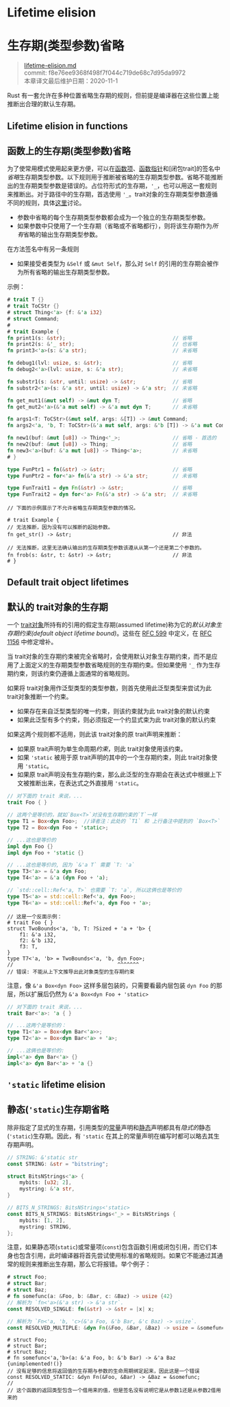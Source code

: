 # Lifetime elision
# 生存期(类型参数)省略

>[lifetime-elision.md](https://github.com/rust-lang/reference/blob/master/src/lifetime-elision.md)\
>commit: f8e76ee9368f498f7f044c719de68c7d95da9972 \
>本章译文最后维护日期：2020-11-1

Rust 有一套允许在多种位置省略生存期的规则，但前提是编译器在这些位置上能推断出合理的默认生存期。

## Lifetime elision in functions
## 函数上的生存期(类型参数)省略

为了使常用模式使用起来更方便，可以在[函数项][function item]、[函数指针][function pointer]和[闭包trait]的签名中*省略*生存期类型参数。以下规则用于推断被省略的生存期类型参数。省略不能推断出的生存期类型参数是错误的。占位符形式的生存期，`'_`，也可以用这一套规则来推断出。对于路径中的生存期，首选使用 `'_`。trait对象的生存期类型参数遵循不同的规则，具体[这里](#default-trait-object-lifetimes)讨论。

* 参数中省略的每个生存期类型参数都会成为一个独立的生存期类型参数。
* 如果参数中只使用了一个生存期（省略或不省略都行），则将该生存期作为*所有*省略的输出生存期类型参数。

在方法签名中有另一条规则

* 如果接受者类型为 `&Self` 或 `&mut Self`，那么对 `Self` 的引用的生存期会被作为所有省略的输出生存期类型参数。

示例：

```rust
# trait T {}
# trait ToCStr {}
# struct Thing<'a> {f: &'a i32}
# struct Command;
#
# trait Example {
fn print1(s: &str);                                   // 省略
fn print2(s: &'_ str);                                // 也省略
fn print3<'a>(s: &'a str);                            // 未省略

fn debug1(lvl: usize, s: &str);                       // 省略
fn debug2<'a>(lvl: usize, s: &'a str);                // 未省略

fn substr1(s: &str, until: usize) -> &str;            // 省略
fn substr2<'a>(s: &'a str, until: usize) -> &'a str;  // 未省略

fn get_mut1(&mut self) -> &mut dyn T;                 // 省略
fn get_mut2<'a>(&'a mut self) -> &'a mut dyn T;       // 未省略

fn args1<T: ToCStr>(&mut self, args: &[T]) -> &mut Command;                  // 省略
fn args2<'a, 'b, T: ToCStr>(&'a mut self, args: &'b [T]) -> &'a mut Command; // 未省略

fn new1(buf: &mut [u8]) -> Thing<'_>;                 // 省略 - 首选的
fn new2(buf: &mut [u8]) -> Thing;                     // 省略
fn new3<'a>(buf: &'a mut [u8]) -> Thing<'a>;          // 未省略
# }

type FunPtr1 = fn(&str) -> &str;                      // 省略
type FunPtr2 = for<'a> fn(&'a str) -> &'a str;        // 未省略

type FunTrait1 = dyn Fn(&str) -> &str;                // 省略
type FunTrait2 = dyn for<'a> Fn(&'a str) -> &'a str;  // 未省略
```

```rust,compile_fail
// 下面的示例展示了不允许省略生存期类型参数的情况。

# trait Example {
// 无法推断，因为没有可以推断的起始参数。
fn get_str() -> &str;                                 // 非法

// 无法推断，这里无法确认输出的生存期类型参数该遵从从第一个还是第二个参数的。
fn frob(s: &str, t: &str) -> &str;                    // 非法
# }
```

## Default trait object lifetimes
## 默认的 trait对象的生存期

一个 [trait对象][trait object]所持有的引用的假定生存期(assumed lifetime)称为它的*默认对象生存期约束(default object lifetime bound)*。这些在 [RFC 599] 中定义，在 [RFC 1156] 中修定增补。

当 trait对象的生存期约束被完全省略时，会使用默认对象生存期约束，而不是应用了上面定义的生存期类型参数省略规则的生存期约束。但如果使用 `'_` 作为生存期约束，则该约束仍遵循上面通常的省略规则。

如果将 trait对象用作泛型类型的类型参数，则首先使用此泛型类型来尝试为此 trait对象推断一个约束。

* 如果存在来自泛型类型的唯一约束，则该约束就为此 trait对象的默认约束
* 如果此泛型有多个约束，则必须指定一个约显式束为此 trait对象的默认约束

如果这两个规则都不适用，则此该 trait对象的原 trait声明来推断：

* 如果原 trait声明为单生命周期*约束*，则此 trait对象使用该约束。
* 如果 `'static` 被用于原 trait声明的其中的一个生存期约束，则此 trait对象使用 `'static`。
* 如果原 trait声明没有生存期约束，那么此泛型的生存期会在表达式中根据上下文被推断出来，在表达式之外直接用 `'static`。

```rust
// 对下面的 trait 来说，...
trait Foo { }

// 这两个是等价的，就如`Box<T>`对没有生存期约束的`T`一样
type T1 = Box<dyn Foo>;  //译者注：此处的 `T1` 和 上行备注中提到的 `Box<T>` 都是本节规则中所说的泛型类型
type T2 = Box<dyn Foo + 'static>;

// ...这也是等价的
impl dyn Foo {}
impl dyn Foo + 'static {}

// ...这也是等价的, 因为 `&'a T` 需要 `T: 'a`
type T3<'a> = &'a dyn Foo;
type T4<'a> = &'a (dyn Foo + 'a);

// `std::cell::Ref<'a, T>` 也需要 `T: 'a`, 所以这俩也是等价的
type T5<'a> = std::cell::Ref<'a, dyn Foo>;
type T6<'a> = std::cell::Ref<'a, dyn Foo + 'a>;
```

```rust,compile_fail
// 这是一个反面示例：
# trait Foo { }
struct TwoBounds<'a, 'b, T: ?Sized + 'a + 'b> {
    f1: &'a i32,
    f2: &'b i32,
    f3: T,
}
type T7<'a, 'b> = TwoBounds<'a, 'b, dyn Foo>;
//                                  ^^^^^^^
// 错误: 不能从上下文推导出此对象类型的生存期约束
```

注意，像 `&'a Box<dyn Foo>` 这样多层包装的，只需要看最内层包装 `dyn Foo` 的那层，所以扩展后仍然为 `&'a Box<dyn Foo + 'static>`

```rust
// 对下面的 trait 来说，...
trait Bar<'a>: 'a { }

// ...这两个是等价的：
type T1<'a> = Box<dyn Bar<'a>>;
type T2<'a> = Box<dyn Bar<'a> + 'a>;

// ...这俩也是等价的:
impl<'a> dyn Bar<'a> {}
impl<'a> dyn Bar<'a> + 'a {}
```

## `'static` lifetime elision
## 静态(`'static`)生存期省略

除非指定了显式的生存期，引用类型的[常量][constant]声明和[静态][static]声明都具有*隐式的*静态(`'static`)生存期。因此，有 `'static` 在其上的常量声明在编写时都可以略去其生存期声明。

```rust
// STRING: &'static str
const STRING: &str = "bitstring";

struct BitsNStrings<'a> {
    mybits: [u32; 2],
    mystring: &'a str,
}

// BITS_N_STRINGS: BitsNStrings<'static>
const BITS_N_STRINGS: BitsNStrings<'_> = BitsNStrings {
    mybits: [1, 2],
    mystring: STRING,
};
```

注意，如果静态项(`static`)或常量项(`const`)包含函数引用或闭包引用，而它们本身也包含引用，此时编译器将首先尝试使用标准的省略规则。如果它不能通过其通常的规则来推断出生存期，那么它将报错。举个例子：

```rust
# struct Foo;
# struct Bar;
# struct Baz;
# fn somefunc(a: &Foo, b: &Bar, c: &Baz) -> usize {42}
// 解析为 `fn<'a>(&'a str) -> &'a str`.
const RESOLVED_SINGLE: fn(&str) -> &str = |x| x;

// 解析为 `Fn<'a, 'b, 'c>(&'a Foo, &'b Bar, &'c Baz) -> usize`.
const RESOLVED_MULTIPLE: &dyn Fn(&Foo, &Bar, &Baz) -> usize = &somefunc;
```

```rust,compile_fail
# struct Foo;
# struct Bar;
# struct Baz;
# fn somefunc<'a,'b>(a: &'a Foo, b: &'b Bar) -> &'a Baz {unimplemented!()}
// 没有足够的信息将返回值的生存期与参数的生命周期绑定起来，因此这是一个错误
const RESOLVED_STATIC: &dyn Fn(&Foo, &Bar) -> &Baz = &somefunc;
//                                            ^
// 这个函数的返回类型包含一个借用来的值，但是签名没有说明它是从参数1还是从参数2借用来的
```

[closure trait]: types/closure.md
[constant]: items/constant-items.md
[function item]: types/function-item.md
[function pointer]: types/function-pointer.md
[RFC 599]: https://github.com/rust-lang/rfcs/blob/master/text/0599-default-object-bound.md
[RFC 1156]: https://github.com/rust-lang/rfcs/blob/master/text/1156-adjust-default-object-bounds.md
[static]: items/static-items.md
[trait object]: types/trait-object.md

<!-- 2020-11-7-->
<!-- checked -->
